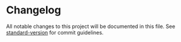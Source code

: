 ﻿# Changelog

All notable changes to this project will be documented in this file. See [standard-version](https://github.com/conventional-changelog/standard-version) for commit guidelines.

